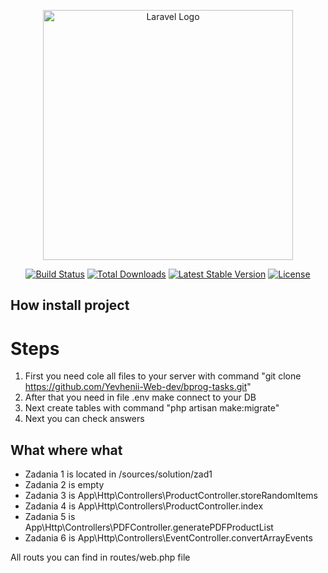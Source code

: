 <p align="center"><a href="https://laravel.com" target="_blank"><img src="https://raw.githubusercontent.com/laravel/art/master/logo-lockup/5%20SVG/2%20CMYK/1%20Full%20Color/laravel-logolockup-cmyk-red.svg" width="400" alt="Laravel Logo"></a></p>

<p align="center">
<a href="https://github.com/laravel/framework/actions"><img src="https://github.com/laravel/framework/workflows/tests/badge.svg" alt="Build Status"></a>
<a href="https://packagist.org/packages/laravel/framework"><img src="https://img.shields.io/packagist/dt/laravel/framework" alt="Total Downloads"></a>
<a href="https://packagist.org/packages/laravel/framework"><img src="https://img.shields.io/packagist/v/laravel/framework" alt="Latest Stable Version"></a>
<a href="https://packagist.org/packages/laravel/framework"><img src="https://img.shields.io/packagist/l/laravel/framework" alt="License"></a>
</p>

## How install project 

# Steps
1. First you need cole all files to your server with command
"git clone https://github.com/Yevhenii-Web-dev/bprog-tasks.git"
2. After that you need in file .env make connect to your DB
3. Next create tables with command 
"php artisan make:migrate"
4. Next you can check answers



## What where what

- Zadania 1 is located in /sources/solution/zad1
- Zadania 2 is empty
- Zadania 3 is App\Http\Controllers\ProductController.storeRandomItems
- Zadania 4 is App\Http\Controllers\ProductController.index
- Zadania 5 is App\Http\Controllers\PDFController.generatePDFProductList
- Zadania 6 is App\Http\Controllers\EventController.convertArrayEvents

All routs you can find in routes/web.php file 


